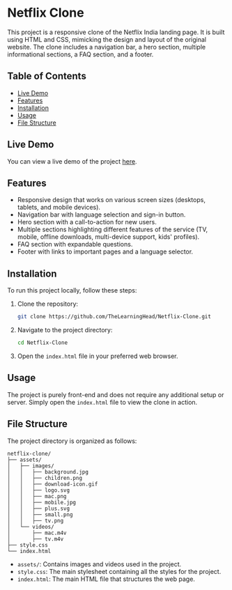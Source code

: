 # Netflix Clone

This project is a responsive clone of the Netflix India landing page. It is built using HTML and CSS, mimicking the design and layout of the original website. The clone includes a navigation bar, a hero section, multiple informational sections, a FAQ section, and a footer.

## Table of Contents

- [Live Demo](#live-demo)
- [Features](#features)
- [Installation](#installation)
- [Usage](#usage)
- [File Structure](#file-structure)

## Live Demo

You can view a live demo of the project [here](https://netflix-clone-ayushagrawal.vercel.app/).

## Features

- Responsive design that works on various screen sizes (desktops, tablets, and mobile devices).
- Navigation bar with language selection and sign-in button.
- Hero section with a call-to-action for new users.
- Multiple sections highlighting different features of the service (TV, mobile, offline downloads, multi-device support, kids' profiles).
- FAQ section with expandable questions.
- Footer with links to important pages and a language selector.

## Installation

To run this project locally, follow these steps:

1. Clone the repository:
    ```bash
    git clone https://github.com/TheLearningHead/Netflix-Clone.git
    ```
2. Navigate to the project directory:
    ```bash
    cd Netflix-Clone
    ```
3. Open the `index.html` file in your preferred web browser.

## Usage

The project is purely front-end and does not require any additional setup or server. Simply open the `index.html` file to view the clone in action.

## File Structure

The project directory is organized as follows:

```
netflix-clone/
├── assets/
│   ├── images/
│   │   ├── background.jpg
│   │   ├── children.png
│   │   ├── download-icon.gif
│   │   ├── logo.svg
│   │   ├── mac.png
│   │   ├── mobile.jpg
│   │   ├── plus.svg
│   │   ├── small.png
│   │   ├── tv.png
│   └── videos/
│       ├── mac.m4v
│       ├── tv.m4v
├── style.css
└── index.html
```

- `assets/`: Contains images and videos used in the project.
- `style.css`: The main stylesheet containing all the styles for the project.
- `index.html`: The main HTML file that structures the web page.
